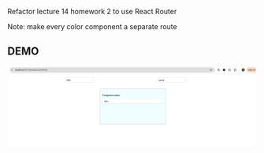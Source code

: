 Refactor lecture 14 homework 2 to use React Router

Note: make every color component a separate route

## DEMO
![screenshot](public/1.png)
